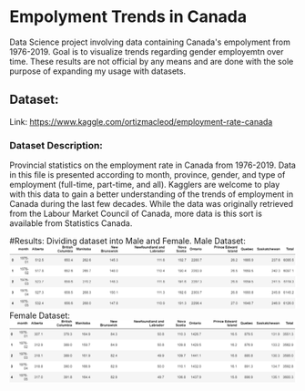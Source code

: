 # Empolyment Trends in Canada
Data Science project involving data containing Canada's empolyment from 1976-2019. Goal is to visualize trends regarding gender employemtn over time.
These results are not official by any means and are done with the sole purpose of expanding my usage with datasets.

## Dataset:
Link: https://www.kaggle.com/ortizmacleod/employment-rate-canada

### Dataset Description:
Provincial statistics on the employment rate in Canada from 1976-2019. Data in this file is presented according to month, province, gender, and type of employment (full-time, part-time, and all). Kagglers are welcome to play with this data to gain a better understanding of the trends of employment in Canada during the last few decades. While the data was originally retrieved from the Labour Market Council of Canada, more data is this sort is available from Statistics Canada.

#Results:
Dividing dataset into Male and Female.
Male Dataset:
![](Results/dfMalehead.png)
Female Dataset:
![](Results/dfFemalehead.png)
